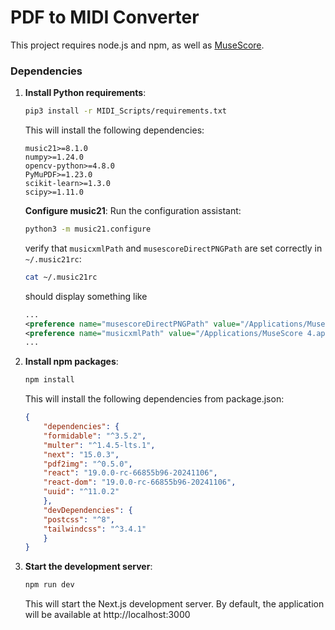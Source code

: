 # PDF to MIDI Converter

This project requires node.js and npm, as well as [MuseScore](https://musescore.org/).

### Dependencies
1. **Install Python requirements**:
    ```bash
    pip3 install -r MIDI_Scripts/requirements.txt
    ```

    This will install the following dependencies:
    ```
    music21>=8.1.0
    numpy>=1.24.0
    opencv-python>=4.8.0
    PyMuPDF>=1.23.0
    scikit-learn>=1.3.0
    scipy>=1.11.0
    ```
    **Configure music21**:
    Run the configuration assistant:
    ```bash
    python3 -m music21.configure
    ```

    verify that `musicxmlPath` and `musescoreDirectPNGPath` are set correctly in `~/.music21rc`:
    ```bash
    cat ~/.music21rc
    ``` 
    should display something like   
    ``` xml
    ...
    <preference name="musescoreDirectPNGPath" value="/Applications/MuseScore 4.app/Contents/MacOS/mscore" />
    <preference name="musicxmlPath" value="/Applications/MuseScore 4.app" />
    ...
    ```


2. **Install npm packages**:
    ```bash
    npm install
    ```

    This will install the following dependencies from package.json:
    ```json
    {
        "dependencies": {
        "formidable": "^3.5.2",
        "multer": "^1.4.5-lts.1",
        "next": "15.0.3",
        "pdf2img": "^0.5.0",
        "react": "19.0.0-rc-66855b96-20241106",
        "react-dom": "19.0.0-rc-66855b96-20241106",
        "uuid": "^11.0.2"
        },
        "devDependencies": {
        "postcss": "^8",
        "tailwindcss": "^3.4.1"
        }
    }
    ```

3. **Start the development server**:
    ```bash
    npm run dev
    ```

    This will start the Next.js development server. By default, the application will be available at http://localhost:3000
